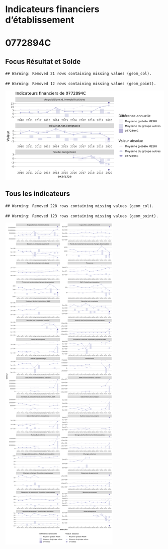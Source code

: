Indicateurs financiers d’établissement
================

# 0772894C

## Focus Résultat et Solde

    ## Warning: Removed 21 rows containing missing values (geom_col).

    ## Warning: Removed 12 rows containing missing values (geom_point).

![](0772894c_files/figure-gfm/etab.focus-1.png)<!-- -->

## Tous les indicateurs

    ## Warning: Removed 228 rows containing missing values (geom_col).

    ## Warning: Removed 123 rows containing missing values (geom_point).

![](0772894c_files/figure-gfm/etab-1.png)<!-- -->
